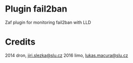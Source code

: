 
# Plugin fail2ban
Zaf plugin for monitoring fail2ban with LLD

# Credits
2014 dron, jiri.slezka@slu.cz
2016 limo, lukas.macura@slu.cz

